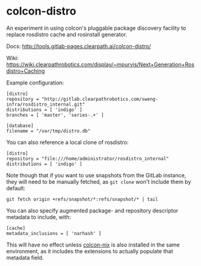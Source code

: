 colcon-distro
=============

An experiment in using colcon's pluggable package discovery facility to
replace rosdistro cache and rosinstall generator.

Docs: http://tools.gitlab-pages.clearpath.ai/colcon-distro/

Wiki: https://wiki.clearpathrobotics.com/display/~mpurvis/Next+Generation+Rosdistro+Caching

Example configuration:

```
[distro]
repository = "http://gitlab.clearpathrobotics.com/sweng-infra/rosdistro_internal.git"
distributions = [ 'indigo' ]
branches = [ 'master', 'series-.+' ]

[database]
filename = "/var/tmp/distro.db"
```

You can also reference a local clone of rosdistro:

```
[distro]
repository = "file:///home/administrator/rosdistro_internal"
distributions = [ 'indigo' ]
```

Note though that if you want to use snapshots from the GitLab instance, they will need
to be manually fetched, as `git clone` won't include them by default:

```
git fetch origin +refs/snapshot/*:refs/snapshot/* | tail
```

You can also specify augmented package- and repository descriptor metadata to include, with:

```
[cache]
metadata_inclusions = [ 'narhash' ]
```

This will have no effect unless [colcon-nix][cn] is also installed in the same environment,
as it includes the extensions to actually populate that metadata field.

[cn]: http://gitlab.clearpathrobotics.com/tools/colcon-nix
